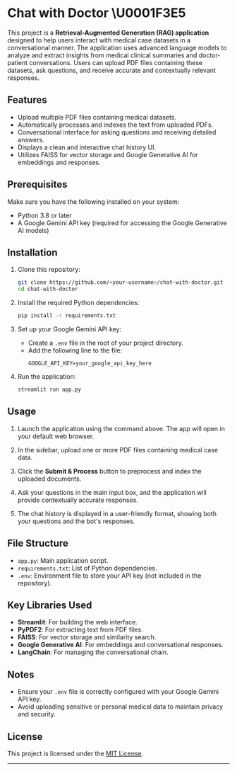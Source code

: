 # Chat with Doctor \U0001F3E5

This project is a **Retrieval-Augmented Generation (RAG) application** designed to help users interact with medical case datasets in a conversational manner. The application uses advanced language models to analyze and extract insights from medical clinical summaries and doctor-patient conversations. Users can upload PDF files containing these datasets, ask questions, and receive accurate and contextually relevant responses.

## Features
- Upload multiple PDF files containing medical datasets.
- Automatically processes and indexes the text from uploaded PDFs.
- Conversational interface for asking questions and receiving detailed answers.
- Displays a clean and interactive chat history UI.
- Utilizes FAISS for vector storage and Google Generative AI for embeddings and responses.

## Prerequisites
Make sure you have the following installed on your system:
- Python 3.8 or later
- A Google Gemini API key (required for accessing the Google Generative AI models)

## Installation

1. Clone this repository:
   ```bash
   git clone https://github.com/<your-username>/chat-with-doctor.git
   cd chat-with-doctor
   ```

2. Install the required Python dependencies:
   ```bash
   pip install -r requirements.txt
   ```

3. Set up your Google Gemini API key:
   - Create a `.env` file in the root of your project directory.
   - Add the following line to the file:
     ```env
     GOOGLE_API_KEY=your_google_api_key_here
     ```

4. Run the application:
   ```bash
   streamlit run app.py
   ```

## Usage

1. Launch the application using the command above. The app will open in your default web browser.

2. In the sidebar, upload one or more PDF files containing medical case data.

3. Click the **Submit & Process** button to preprocess and index the uploaded documents.

4. Ask your questions in the main input box, and the application will provide contextually accurate responses.

5. The chat history is displayed in a user-friendly format, showing both your questions and the bot's responses.

## File Structure
- `app.py`: Main application script.
- `requirements.txt`: List of Python dependencies.
- `.env`: Environment file to store your API key (not included in the repository).

## Key Libraries Used
- **Streamlit**: For building the web interface.
- **PyPDF2**: For extracting text from PDF files.
- **FAISS**: For vector storage and similarity search.
- **Google Generative AI**: For embeddings and conversational responses.
- **LangChain**: For managing the conversational chain.

## Notes
- Ensure your `.env` file is correctly configured with your Google Gemini API key.
- Avoid uploading sensitive or personal medical data to maintain privacy and security.

## License
This project is licensed under the [MIT License](LICENSE).

---

